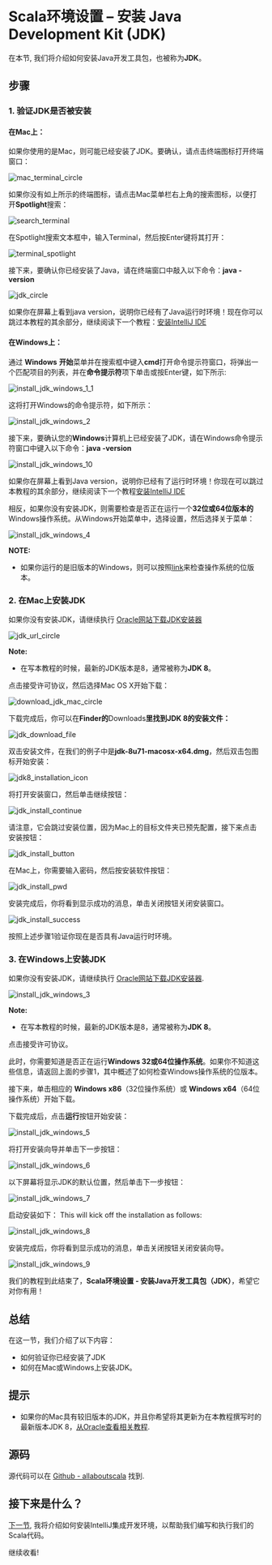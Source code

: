 # Scala环境设置 – 安装 Java Development Kit (JDK)

在本节, 我们将介绍如何安装Java开发工具包，也被称为**JDK**。

## 步骤

### 1. 验证JDK是否被安装

#### 在Mac上：

如果你使用的是Mac，则可能已经安装了JDK。要确认，请点击终端图标打开终端窗口：

![mac_terminal_circle](http://allaboutscala.com/wp-content/uploads/2016/05/mac_terminal_circle-1024x295.png)

如果你没有如上所示的终端图标，请点击Mac菜单栏右上角的搜索图标，以便打开**Spotlight**搜索：

![search_terminal](http://allaboutscala.com/wp-content/uploads/2016/05/search_terminal-1024x164.png)

在Spotlight搜索文本框中，输入Terminal，然后按Enter键将其打开：

![terminal_spotlight](http://allaboutscala.com/wp-content/uploads/2016/05/terminal_spotlight-1024x642.png)

接下来，要确认你已经安装了Java，请在终端窗口中敲入以下命令：**java -version**

![jdk_circle](http://allaboutscala.com/wp-content/uploads/2016/05/jdk_circle-1024x349.png)

 
如果你在屏幕上看到java version，说明你已经有了Java运行时环境！现在你可以跳过本教程的其余部分，继续阅读下一个教程：[安装IntelliJ IDE](tutorial/1_3.md)

#### 在Windows上：

通过 **Windows** **开始**菜单并在搜索框中键入**cmd**打开命令提示符窗口，将弹出一个匹配项目的列表，并在**命令提示符**项下单击或按Enter键，如下所示:

![install_jdk_windows_1_1](http://allaboutscala.com/wp-content/uploads/2016/05/install_jdk_windows_1_1-205x300.png)

这将打开Windows的命令提示符，如下所示：

![install_jdk_windows_2](http://allaboutscala.com/wp-content/uploads/2016/05/install_jdk_windows_2-1024x317.png)

 
接下来，要确认您的**Windows**计算机上已经安装了JDK，请在Windows命令提示符窗口中键入以下命令：**java -version**

![install_jdk_windows_10](http://allaboutscala.com/wp-content/uploads/2016/05/install_jdk_windows_10-1024x383.png)

如果你在屏幕上看到Java version，说明你已经有了运行时环境！你现在可以跳过本教程的其余部分，继续阅读下一个教程[安装IntelliJ IDE](tutorial/1_3.md)

相反，如果你没有安装JDK，则需要检查是否正在运行一个**32位或64位版本的**Windows操作系统。从Windows开始菜单中，选择设置，然后选择关于菜单：

![install_jdk_windows_4](http://allaboutscala.com/wp-content/uploads/2016/05/install_jdk_windows_4-1024x722.png)

**NOTE:**

- 如果你运行的是旧版本的Windows，则可以按照[link](http://windows.microsoft.com/en-gb/windows/32-bit-and-64-bit-windows#1TC=windows-7)来检查操作系统的位版本。


### 2. 在Mac上安装JDK

如果你没有安装JDK，请继续执行 [Oracle网站下载JDK安装器](http://www.oracle.com/technetwork/java/javase/downloads/jdk8-downloads-2133151.html)
 
![jdk_url_circle](http://allaboutscala.com/wp-content/uploads/2016/05/jdk_url_circle-1024x144.png)

**Note:**

- 在写本教程的时候，最新的JDK版本是8，通常被称为**JDK 8**。

点击接受许可协议，然后选择Mac OS X开始下载：

![download_jdk_mac_circle](http://allaboutscala.com/wp-content/uploads/2016/05/download_jdk_mac_circle-1024x584.png)

下载完成后，你可以在**Finder的**Downloads**里找到JDK 8的安装文件：**

![jdk_download_file](http://allaboutscala.com/wp-content/uploads/2016/05/jdk_download_file-1024x145.png)

双击安装文件，在我们的例子中是**jdk-8u71-macosx-x64.dmg**，然后双击包图标开始安装：

![jdk8_installation_icon](http://allaboutscala.com/wp-content/uploads/2016/05/jdk8_installation_icon-1024x624.png)

将打开安装窗口，然后单击继续按钮：
 
![jdk_install_continue](http://allaboutscala.com/wp-content/uploads/2016/05/jdk_install_continue-1024x729.png)

请注意，它会跳过安装位置，因为Mac上的目标文件夹已预先配置，接下来点击安装按钮：

![jdk_install_button](http://allaboutscala.com/wp-content/uploads/2016/05/jdk_install_button-1024x725.png)
 
在Mac上，你需要输入密码，然后按安装软件按钮：

![jdk_install_pwd](http://allaboutscala.com/wp-content/uploads/2016/05/jdk_install_pwd-1024x522.png)

 
安装完成后，你将看到显示成功的消息，单击关闭按钮关闭安装窗口。

![jdk_install_success](http://allaboutscala.com/wp-content/uploads/2016/05/jdk_install_success-1024x723.png)

按照上述步骤1验证你现在是否具有Java运行时环境。

### 3. 在Windows上安装JDK

如果你没有安装JDK，请继续执行 [Oracle网站下载JDK安装器](http://www.oracle.com/technetwork/java/javase/downloads/jdk8-downloads-2133151.html).

![install_jdk_windows_3](http://allaboutscala.com/wp-content/uploads/2016/05/install_jdk_windows_3-1024x304.png)

**Note:**

- 在写本教程的时候，最新的JDK版本是8，通常被称为**JDK 8**。

点击接受许可协议。

此时，你需要知道是否正在运行**Windows 32或64位操作系统**。如果你不知道这些信息，请返回上面的步骤1，其中概述了如何检查Windows操作系统的位版本。

接下来，单击相应的 **Windows x86**（32位操作系统）或 **Windows x64**（64位操作系统）开始下载。 

下载完成后，点击**运行**按钮开始安装： 

![install_jdk_windows_5](http://allaboutscala.com/wp-content/uploads/2016/05/install_jdk_windows_5-1024x469.png)

 
将打开安装向导并单击下一步按钮： 

![install_jdk_windows_6](http://allaboutscala.com/wp-content/uploads/2016/05/install_jdk_windows_6-1024x767.png)

以下屏幕将显示JDK的默认位置，然后单击下一步按钮：

![install_jdk_windows_7](http://allaboutscala.com/wp-content/uploads/2016/05/install_jdk_windows_7-1024x774.png)

启动安装如下：
This will kick off the installation as follows:

![install_jdk_windows_8](http://allaboutscala.com/wp-content/uploads/2016/05/install_jdk_windows_8-1024x780.png)

安装完成后，你将看到显示成功的消息，单击关闭按钮关闭安装向导。 

![install_jdk_windows_9](http://allaboutscala.com/wp-content/uploads/2016/05/install_jdk_windows_9-1024x777.png)

我们的教程到此结束了，**Scala环境设置 - 安装Java开发工具包（JDK）**，希望它对你有用！

## 总结

在这一节，我们介绍了以下内容：

- 如何验证你已经安装了JDK
- 如何在Mac或Windows上安装JDK。

## 提示

- 如果你的Mac具有较旧版本的JDK，并且你希望将其更新为在本教程撰写时的最新版本JDK 8，[从Oracle查看相关教程](https://www.java.com/en/download/help/mac_java_update.xml).

## 源码

源代码可以在 [Github - allaboutscala](https://github.com/nadimbahadoor/allaboutscala) 找到.

## 接下来是什么？

[下一节](tutorial/1_3.md), 我将介绍如何安装IntelliJ集成开发环境，以帮助我们编写和执行我们的Scala代码。
 
继续收看!
